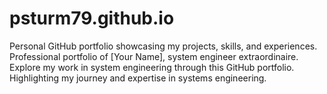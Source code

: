 # psturm79.github.io
Personal GitHub portfolio showcasing my projects, skills, and experiences. Professional portfolio of [Your Name], system engineer extraordinaire. Explore my work in system engineering through this GitHub portfolio. Highlighting my journey and expertise in systems engineering.
